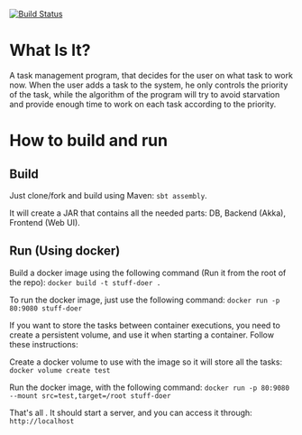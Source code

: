 [![Build Status](https://travis-ci.org/igorbasko01/stuff-doer.svg?branch=master)](https://travis-ci.org/igorbasko01/stuff-doer)
# What Is It?
A task management program, that decides for the user on what task to work now.
When the user adds a task to the system, he only controls the priority 
of the task, while the algorithm of the program will try to avoid starvation
and provide enough time to work on each task according to the priority.
# How to build and run
## Build
Just clone/fork and build using Maven: `sbt assembly`.

It will create a JAR that contains all the needed parts: DB, Backend (Akka), Frontend (Web UI). 
## Run (Using docker)
Build a docker image using the following command (Run it from the root of the repo): `docker build -t stuff-doer .`

To run the docker image, just use the following command: `docker run -p 80:9080 stuff-doer`

If you want to store the tasks between container executions, you need to create a persistent volume, and use it when starting a container. Follow these instructions:

Create a docker volume to use with the image so it will store all the tasks: `docker volume create test`

Run the docker image, with the following command: `docker run -p 80:9080 --mount src=test,target=/root stuff-doer`

That's all . It should start a server, and you can access it through: `http://localhost`
